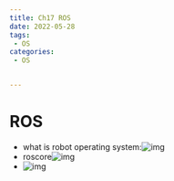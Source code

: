 ```yaml
---
title: Ch17 ROS
date: 2022-05-28
tags:
 - OS
categories:
 - OS


---
```


# ROS

- what is robot operating system:![img](https://api2.mubu.com/v3/document_image/bc43d694-bc95-46f9-ac9a-3562a9c69786-14899999.jpg)
- roscore![img](https://api2.mubu.com/v3/document_image/3de7faef-1e6d-48a7-b7e3-8b15937a6dee-14899999.jpg)
- ![img](https://markdown-1301334775.cos.eu-frankfurt.myqcloud.com/1f6d4078-0074-4f50-93ad-7afe9355af32-14899999.jpg)
